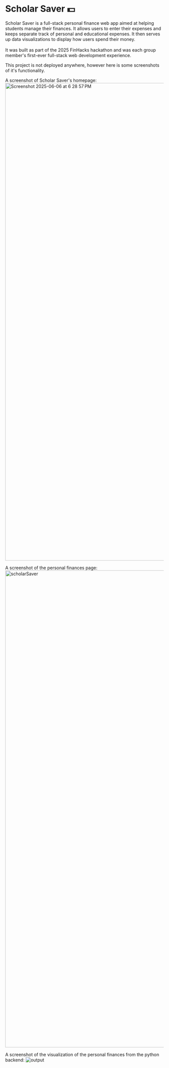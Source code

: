 # Scholar Saver 💵

Scholar Saver is a full-stack personal finance web app aimed at helping students manage their finances.
It allows users to enter their expenses and keeps separate track of personal and educational expenses.
It then serves up data visualizations to display how users spend their money.
<br> <br>
It was built as part of the 2025 FinHacks hackathon and was each group member's first-ever full-stack web development experience.

This project is not deployed anywhere, however here is some screenshots of it's functionality.

A screenshot of Scholar Saver's homepage:
<img width="1512" alt="Screenshot 2025-06-06 at 6 28 57 PM" src="https://github.com/user-attachments/assets/dc448248-a4eb-4b26-844a-6871249eadae" />

A screenshot of the personal finances page:
<img width="1510" alt="scholarSaver" src="https://github.com/user-attachments/assets/218395fa-e2ec-437a-89ae-7c4c4452bfe3" />

A screenshot of the visualization of the personal finances from the python backend:
![output](https://github.com/user-attachments/assets/a9214a1f-4aa6-401a-b45f-a2c3c7f3c9b7)
